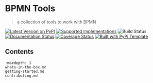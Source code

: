# BPMN Tools

> a collection of tools to work with BPMN

[![Latest Version on PyPI](https://img.shields.io/pypi/v/bpmn-tools.svg)](https://pypi.python.org/pypi/bpmn-tools/)
[![Supported Implementations](https://img.shields.io/pypi/pyversions/bpmn-tools.svg)](https://pypi.python.org/pypi/bpmn-tools/)
![Build Status](https://github.com/christophevg/bpmn-tools/actions/workflows/test.yaml/badge.svg)
[![Documentation Status](https://readthedocs.org/projects/bpmn-tools/badge/?version=latest)](https://bpmn-tools.readthedocs.io/en/latest/?badge=latest)
[![Coverage Status](https://coveralls.io/repos/github/christophevg/bpmn-tools/badge.svg?branch=master)](https://coveralls.io/github/christophevg/bpmn-tools?branch=master)
[![Built with PyPi Template](https://img.shields.io/badge/PyPi_Template-v0.4.5-blue.svg)](https://github.com/christophevg/pypi-template)



## Contents

```{toctree}
:maxdepth: 1
whats-in-the-box.md
getting-started.md
contributing.md
```

